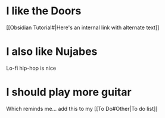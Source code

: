 
# I like the Doors

[[Obsidian Tutorial#|Here's an internal link with alternate text]]

# I also like Nujabes
Lo-fi hip-hop is nice

# I should play more guitar
Which reminds me... add this to my [[To Do#Other|To do list]]